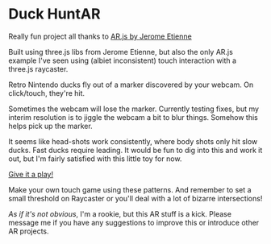 # Duck HuntAR

Really fun project all thanks to [AR.js by Jerome Etienne](https://github.com/jeromeetienne/AR.js/blob/master/README.md)

Built using three.js libs from Jerome Etienne, but also the only AR.js example I've seen
using (albiet inconsistent) touch interaction with a three.js raycaster.

Retro Nintendo ducks fly out of a marker discovered by your webcam. On click/touch, they're hit.

Sometimes the webcam will lose the marker. Currently testing fixes, but my interim resolution is
to jiggle the webcam a bit to blur things. Somehow this helps pick up the marker.

It seems like head-shots work consistently, where body shots only hit slow ducks. Fast ducks
require leading. It would be fun to dig into this and work it out, but I'm fairly satisfied
with this little toy for now.

[Give it a play!](https://jmidtlyng.github.io/duckHuntar/)

Make your own touch game using these patterns. And remember to set a small threshold
on Raycaster or you'll deal with a lot of bizarre intersections!

_As if it's not obvious_, I'm a rookie, but this AR stuff is a kick. Please message
me if you have any suggestions to improve this or introduce other AR projects.
